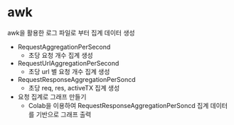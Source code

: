 # awk
awk을 활용한 로그 파일로 부터 집계 데이터 생성

* RequestAggregationPerSecond
  * 초당 요청 개수 집계 생성
* RequestUrlAggregationPerSecond
  * 초당 url 별 요청 개수 집계 생성
* RequestResponseAggregationPerSoncd
  * 초당 req, res, activeTX 집계 생성
* 요청 집계로 그래프 만들기
  * Colab을 이용하여 RequestResponseAggregationPerSoncd 집계 데이터를 기반으로 그래프 출력 
